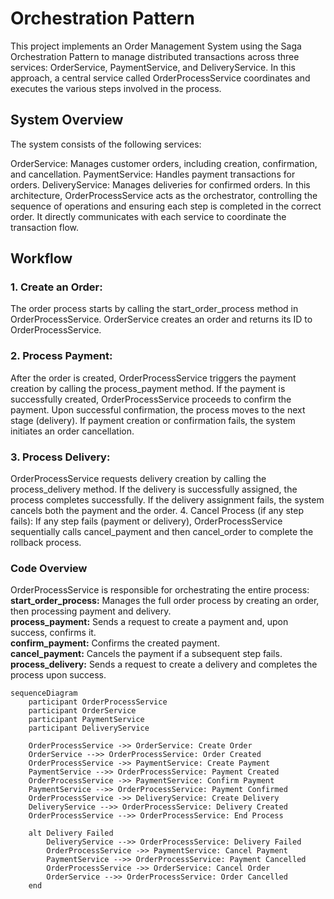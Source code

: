 # Orchestration Pattern
This project implements an Order Management System using the Saga Orchestration Pattern to manage distributed transactions across three services: OrderService, PaymentService, and DeliveryService. In this approach, a central service called OrderProcessService coordinates and executes the various steps involved in the process.

## System Overview
The system consists of the following services:

OrderService: Manages customer orders, including creation, confirmation, and cancellation.
PaymentService: Handles payment transactions for orders.
DeliveryService: Manages deliveries for confirmed orders.
In this architecture, OrderProcessService acts as the orchestrator, controlling the sequence of operations and ensuring each step is completed in the correct order. It directly communicates with each service to coordinate the transaction flow.

## Workflow
### 1. Create an Order:
The order process starts by calling the start_order_process method in OrderProcessService.
OrderService creates an order and returns its ID to OrderProcessService.
### 2. Process Payment:
After the order is created, OrderProcessService triggers the payment creation by calling the process_payment method.
If the payment is successfully created, OrderProcessService proceeds to confirm the payment.
Upon successful confirmation, the process moves to the next stage (delivery).
If payment creation or confirmation fails, the system initiates an order cancellation.
### 3. Process Delivery:
OrderProcessService requests delivery creation by calling the process_delivery method.
If the delivery is successfully assigned, the process completes successfully.
If the delivery assignment fails, the system cancels both the payment and the order.
4. Cancel Process (if any step fails):
If any step fails (payment or delivery), OrderProcessService sequentially calls cancel_payment and then cancel_order to complete the rollback process.

### Code Overview
OrderProcessService is responsible for orchestrating the entire process:<br>
<strong>start_order_process:</strong> Manages the full order process by creating an order, then processing payment and delivery.<br>
<strong>process_payment:</strong> Sends a request to create a payment and, upon success, confirms it.<br>
<strong>confirm_payment:</strong> Confirms the created payment.<br>
<strong>cancel_payment:</strong> Cancels the payment if a subsequent step fails.<br>
<strong>process_delivery:</strong> Sends a request to create a delivery and completes the process upon success.


```mermaid
sequenceDiagram
    participant OrderProcessService
    participant OrderService
    participant PaymentService
    participant DeliveryService

    OrderProcessService ->> OrderService: Create Order
    OrderService -->> OrderProcessService: Order Created
    OrderProcessService ->> PaymentService: Create Payment
    PaymentService -->> OrderProcessService: Payment Created
    OrderProcessService ->> PaymentService: Confirm Payment
    PaymentService -->> OrderProcessService: Payment Confirmed
    OrderProcessService ->> DeliveryService: Create Delivery
    DeliveryService -->> OrderProcessService: Delivery Created
    OrderProcessService -->> OrderProcessService: End Process

    alt Delivery Failed
        DeliveryService -->> OrderProcessService: Delivery Failed
        OrderProcessService ->> PaymentService: Cancel Payment
        PaymentService -->> OrderProcessService: Payment Cancelled
        OrderProcessService ->> OrderService: Cancel Order
        OrderService -->> OrderProcessService: Order Cancelled
    end

```